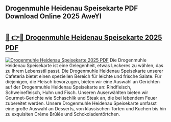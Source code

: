 ## Drogenmuhle Heidenau Speisekarte PDF Download Online 2025 AweYI

# <h2><a href="http://gcebih.nevu.top/?p=Drogenmuhle+Heidenau+Speisekarte">🔗 👉🔴 Drogenmuhle Heidenau Speisekarte 2025 PDF</a></h2>

[![Drogenmuhle Heidenau Speisekarte 2025 PDF](https://i.imgur.com/dBaPXMq.png)](http://gcebih.nevu.top/?p=Drogenmuhle+Heidenau+Speisekarte)
Die Drogenmuhle Heidenau Speisekarte ist eine Gelegenheit, etwas Leckeres zu wählen, das zu Ihrem Lebensstil passt. Die Drogenmuhle Heidenau Speisekarte unserer Cafeteria bietet einen speziellen Bereich für leichte und frische Salate. Für diejenigen, die Fleisch bevorzugen, bieten wir eine Auswahl an Gerichten auf der Drogenmuhle Heidenau Speisekarte an: Rindfleisch, Schweinefleisch, Huhn und Fisch. Unseren Auserwählten bieten wir Gourmet-Gerichte wie Schaschlik und Steak an, die bei lebendem Feuer zubereitet werden. Unsere Drogenmuhle Heidenau Speisekarte umfasst eine große Auswahl an Desserts, von klassischen Torten und Kuchen bis hin zu exquisiten Crème Brûlée und Schokoladentörtchen.
